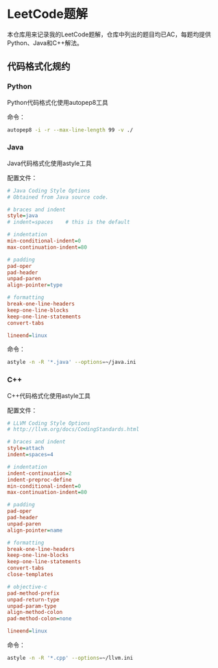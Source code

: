 # LeetCode题解

本仓库用来记录我的LeetCode题解，仓库中列出的题目均已AC，每题均提供Python、Java和C++解法。

## 代码格式化规约

### Python

Python代码格式化使用autopep8工具

命令：

```bash
autopep8 -i -r --max-line-length 99 -v ./
```

### Java

Java代码格式化使用astyle工具

配置文件：

```ini
# Java Coding Style Options
# Obtained from Java source code.

# braces and indent
style=java
# indent=spaces    # this is the default

# indentation
min-conditional-indent=0
max-continuation-indent=80

# padding
pad-oper
pad-header
unpad-paren
align-pointer=type

# formatting
break-one-line-headers
keep-one-line-blocks
keep-one-line-statements
convert-tabs

lineend=linux
```

命令：

```bash
astyle -n -R '*.java' --options=~/java.ini
```

### C++

C++代码格式化使用astyle工具

配置文件：

```ini
# LLVM Coding Style Options
# http://llvm.org/docs/CodingStandards.html

# braces and indent
style=attach
indent=spaces=4

# indentation
indent-continuation=2
indent-preproc-define
min-conditional-indent=0
max-continuation-indent=80

# padding
pad-oper
pad-header
unpad-paren
align-pointer=name

# formatting
break-one-line-headers
keep-one-line-blocks
keep-one-line-statements
convert-tabs
close-templates

# objective-c
pad-method-prefix
unpad-return-type
unpad-param-type
align-method-colon
pad-method-colon=none

lineend=linux
```

命令：

```bash
astyle -n -R '*.cpp' --options=~/llvm.ini
```
